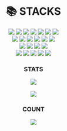 <div align=center><h1>📚 STACKS</h1></div>

<div align=center> 
 <img src="https://img.shields.io/badge/html5-E34F26?style=for-the-badge&logo=html5&logoColor=white"> 
 <img src="https://img.shields.io/badge/css-1572B6?style=for-the-badge&logo=css3&logoColor=white"> 
 <img src="https://img.shields.io/badge/javascript-F7DF1E?style=for-the-badge&logo=javascript&logoColor=white"> 
 <img src="https://img.shields.io/badge/typescript-3178C6?style=for-the-badge&logo=typescript&logoColor=white">
 <img src="https://img.shields.io/badge/React-61DAFB?style=for-the-badge&logo=React&logoColor=white">
 <img src="https://img.shields.io/badge/Redux-764ABC?style=for-the-badge&logo=Redux&logoColor=white">
 <img src="https://img.shields.io/badge/Next.js-000000?style=for-the-badge&logo=Next.js&logoColor=white">
 </br>
 <img src="https://img.shields.io/badge/Sass-CC6699?style=for-the-badge&logo=Sass&logoColor=white">
 <img src="https://img.shields.io/badge/Tailwind%20CSS-38B2AC?style=for-the-badge&logo=Tailwind%20CSS&logoColor=white">
 <img src="https://img.shields.io/badge/styled--components-DB7093?style=for-the-badge&logo=styled-components&logoColor=white">
 <img src="https://img.shields.io/badge/Font%20Awesome-339AF0?style=for-the-badge&logo=Font%20Awesome&logoColor=white">
 <img src="https://img.shields.io/badge/MUI-007FFF?style=for-the-badge&logo=MUI&logoColor=white">
 <img src="https://img.shields.io/badge/Ant%20Design-0170FE?style=for-the-badge&logo=Ant-Design&logoColor=white">
 </br>
 <img src="https://img.shields.io/badge/Git-F05032?style=for-the-badge&logo=Git&logoColor=white">
 <img src="https://img.shields.io/badge/GitHub-181717?style=for-the-badge&logo=GitHub&logoColor=white">
 <img src="https://img.shields.io/badge/GitKraken-179287?style=for-the-badge&logo=GitKraken&logoColor=white">
 <img src="https://img.shields.io/badge/Sourcetree-0052CC?style=for-the-badge&logo=Sourcetree&logoColor=white">
 </br>
 <img src="https://img.shields.io/badge/npm-CB3837?style=for-the-badge&logo=npm&logoColor=white">
 <img src="https://img.shields.io/badge/Yarn-2C8EBB?style=for-the-badge&logo=Yarn&logoColor=white">
 <img src="https://img.shields.io/badge/firebase-FFCA28?style=for-the-badge&logo=firebase&logoColor=black">
 <img src="https://img.shields.io/badge/Notion-000000?style=for-the-badge&logo=notion&logoColor=white">
 <img src="https://img.shields.io/badge/Slack-4A154B?style=for-the-badge&logo=slack&logoColor=white">

</div>

<div align=center><h3> STATS </h3></div>

<div align=center>
 <img src="https://github-readme-stats.vercel.app/api/top-langs/?username=Banjae&layout=compact"><br><br>
 <img src="https://github-readme-stats.vercel.app/api?username=Banjae&show_icons=true">
</div>

<div align=center><h3> COUNT </h3></div>

<div align=center>
  <img src="https://hits.seeyoufarm.com/api/count/incr/badge.svg?url=https%3A%2F%2Fgithub.com%2FBanjae%2Fhit-counter&count_bg=%23706C6A&title_bg=%2358C693&icon=octopusdeploy.svg&icon_color=%23E7E7E7&title=Hits&edge_flat=false"/></a>
</div>
